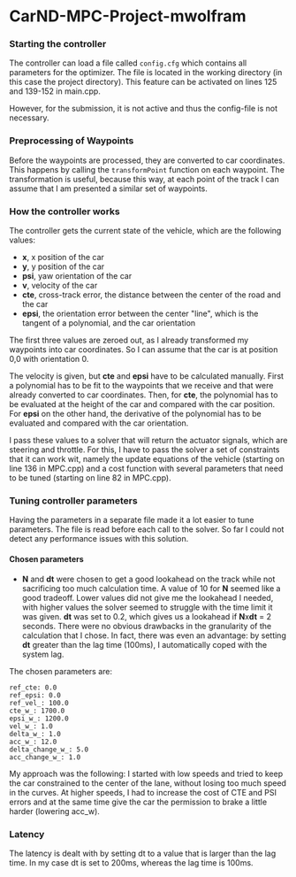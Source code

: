 # CarND-MPC-Project-mwolfram

### Starting the controller

The controller can load a file called ```config.cfg``` which contains all parameters for the optimizer. The file is located in the working directory (in this case the project directory). This feature can be activated on lines 125 and 139-152 in main.cpp.

However, for the submission, it is not active and thus the config-file is not necessary.

### Preprocessing of Waypoints

Before the waypoints are processed, they are converted to car coordinates. This happens by calling the ```transformPoint``` function on each waypoint. The transformation is useful, because this way, at each point of the track I can assume that I am presented a similar set of waypoints.

### How the controller works

The controller gets the current state of the vehicle, which are the following values:

* **x**, x position of the car
* **y**, y position of the car
* **psi**, yaw orientation of the car
* **v**, velocity of the car
* **cte**, cross-track error, the distance between the center of the road and the car
* **epsi**, the orientation error between the center "line", which is the tangent of a polynomial, and the car orientation

The first three values are zeroed out, as I already transformed my waypoints into car coordinates. So I can assume that the car is at position 0,0 with orientation 0.

The velocity is given, but **cte** and **epsi** have to be calculated manually. First a polynomial has to be fit to the waypoints that we receive and that were already converted to car coordinates. Then, for **cte**, the polynomial has to be evaluated at the height of the car and compared with the car position. For **epsi** on the other hand, the derivative of the polynomial has to be evaluated and compared with the car orientation.

I pass these values to a solver that will return the actuator signals, which are steering and throttle. For this, I have to pass the solver a set of constraints that it can work wit, namely the update equations of the vehicle (starting on line 136 in MPC.cpp) and a cost function with several parameters that need to be tuned (starting on line 82 in MPC.cpp).

### Tuning controller parameters

Having the parameters in a separate file made it a lot easier to tune parameters. The file is read before each call to the solver. So far I could not detect any performance issues with this solution.

#### Chosen parameters

* **N** and **dt** were chosen to get a good lookahead on the track while not sacrificing too much calculation time. A value of 10 for **N** seemed like a good tradeoff. Lower values did not give me the lookahead I needed, with higher values the solver seemed to struggle with the time limit it was given. **dt** was set to 0.2, which gives us a lookahead if **N**x**dt** = 2 seconds. There were no obvious drawbacks in the granularity of the calculation that I chose. In fact, there was even an advantage: by setting **dt** greater than the lag time (100ms), I automatically coped with the system lag.

The chosen parameters are:

```
ref_cte: 0.0
ref_epsi: 0.0
ref_vel_: 100.0
cte_w_: 1700.0
epsi_w_: 1200.0
vel_w_: 1.0
delta_w_: 1.0
acc_w_: 12.0
delta_change_w_: 5.0
acc_change_w_: 1.0
```

My approach was the following: I started with low speeds and tried to keep the car constrained to the center of the lane, without losing too much speed in the curves. At higher speeds, I had to increase the cost of CTE and PSI errors and at the same time give the car the permission to brake a little harder (lowering acc_w).

### Latency

The latency is dealt with by setting dt to a value that is larger than the lag time. In my case dt is set to 200ms, whereas the lag time is 100ms.
